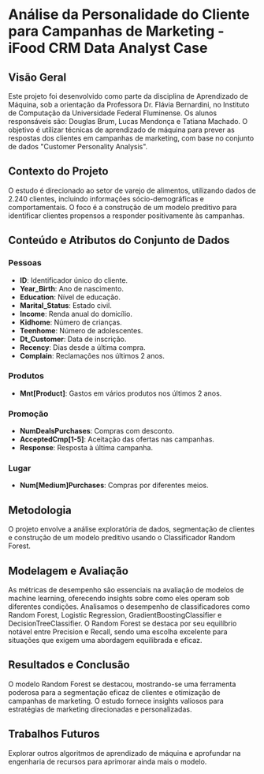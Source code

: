 # Análise da Personalidade do Cliente para Campanhas de Marketing - iFood CRM Data Analyst Case

## Visão Geral

Este projeto foi desenvolvido como parte da disciplina de Aprendizado de Máquina, sob a orientação da Professora Dr. Flávia Bernardini, no Instituto de Computação da Universidade Federal Fluminense. Os alunos responsáveis são: Douglas Brum, Lucas Mendonça e Tatiana Machado. O objetivo é utilizar técnicas de aprendizado de máquina para prever as respostas dos clientes em campanhas de marketing, com base no conjunto de dados "Customer Personality Analysis".

## Contexto do Projeto

O estudo é direcionado ao setor de varejo de alimentos, utilizando dados de 2.240 clientes, incluindo informações sócio-demográficas e comportamentais. O foco é a construção de um modelo preditivo para identificar clientes propensos a responder positivamente às campanhas.

## Conteúdo e Atributos do Conjunto de Dados

### Pessoas
- **ID**: Identificador único do cliente.
- **Year_Birth**: Ano de nascimento.
- **Education**: Nível de educação.
- **Marital_Status**: Estado civil.
- **Income**: Renda anual do domicílio.
- **Kidhome**: Número de crianças.
- **Teenhome**: Número de adolescentes.
- **Dt_Customer**: Data de inscrição.
- **Recency**: Dias desde a última compra.
- **Complain**: Reclamações nos últimos 2 anos.

### Produtos
- **Mnt[Product]**: Gastos em vários produtos nos últimos 2 anos.

### Promoção
- **NumDealsPurchases**: Compras com desconto.
- **AcceptedCmp[1-5]**: Aceitação das ofertas nas campanhas.
- **Response**: Resposta à última campanha.

### Lugar
- **Num[Medium]Purchases**: Compras por diferentes meios.

## Metodologia

O projeto envolve a análise exploratória de dados, segmentação de clientes e construção de um modelo preditivo usando o Classificador Random Forest.

## Modelagem e Avaliação

As métricas de desempenho são essenciais na avaliação de modelos de machine learning, oferecendo insights sobre como eles operam sob diferentes condições. Analisamos o desempenho de classificadores como Random Forest, Logistic Regression, GradientBoostingClassifier e DecisionTreeClassifier. O Random Forest se destaca por seu equilíbrio notável entre Precision e Recall, sendo uma escolha excelente para situações que exigem uma abordagem equilibrada e eficaz.

## Resultados e Conclusão

O modelo Random Forest se destacou, mostrando-se uma ferramenta poderosa para a segmentação eficaz de clientes e otimização de campanhas de marketing. O estudo fornece insights valiosos para estratégias de marketing direcionadas e personalizadas.

## Trabalhos Futuros

Explorar outros algoritmos de aprendizado de máquina e aprofundar na engenharia de recursos para aprimorar ainda mais o modelo.
